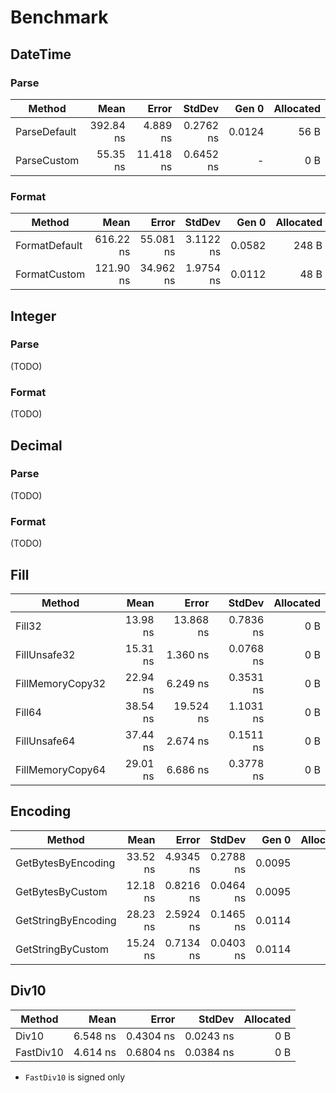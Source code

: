 # Benchmark

## DateTime

### Parse

|        Method |      Mean |     Error |    StdDev |  Gen 0 | Allocated |
|-------------- |----------:|----------:|----------:|-------:|----------:|
|  ParseDefault | 392.84 ns |  4.889 ns | 0.2762 ns | 0.0124 |      56 B |
|   ParseCustom |  55.35 ns | 11.418 ns | 0.6452 ns |      - |       0 B |

### Format

|        Method |      Mean |     Error |    StdDev |  Gen 0 | Allocated |
|-------------- |----------:|----------:|----------:|-------:|----------:|
| FormatDefault | 616.22 ns | 55.081 ns | 3.1122 ns | 0.0582 |     248 B |
|  FormatCustom | 121.90 ns | 34.962 ns | 1.9754 ns | 0.0112 |      48 B |

## Integer

### Parse

(TODO)

### Format

(TODO)

## Decimal

### Parse

(TODO)

### Format

(TODO)

## Fill

|           Method |     Mean |     Error |    StdDev | Allocated |
|----------------- |---------:|----------:|----------:|----------:|
|           Fill32 | 13.98 ns | 13.868 ns | 0.7836 ns |       0 B |
|     FillUnsafe32 | 15.31 ns |  1.360 ns | 0.0768 ns |       0 B |
| FillMemoryCopy32 | 22.94 ns |  6.249 ns | 0.3531 ns |       0 B |
|           Fill64 | 38.54 ns | 19.524 ns | 1.1031 ns |       0 B |
|     FillUnsafe64 | 37.44 ns |  2.674 ns | 0.1511 ns |       0 B |
| FillMemoryCopy64 | 29.01 ns |  6.686 ns | 0.3778 ns |       0 B |

## Encoding

|              Method |     Mean |     Error |    StdDev |  Gen 0 | Allocated |
|-------------------- |---------:|----------:|----------:|-------:|----------:|
|  GetBytesByEncoding | 33.52 ns | 4.9345 ns | 0.2788 ns | 0.0095 |      40 B |
|    GetBytesByCustom | 12.18 ns | 0.8216 ns | 0.0464 ns | 0.0095 |      40 B |
| GetStringByEncoding | 28.23 ns | 2.5924 ns | 0.1465 ns | 0.0114 |      48 B |
|   GetStringByCustom | 15.24 ns | 0.7134 ns | 0.0403 ns | 0.0114 |      48 B |

## Div10

|    Method |     Mean |     Error |    StdDev | Allocated |
|---------- |---------:|----------:|----------:|----------:|
|     Div10 | 6.548 ns | 0.4304 ns | 0.0243 ns |       0 B |
| FastDiv10 | 4.614 ns | 0.6804 ns | 0.0384 ns |       0 B |

* `FastDiv10` is signed only
